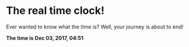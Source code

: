 # The real time clock!

Ever wanted to know what the time is? Well, your journey is about to end!

**The time is Dec 03, 2017, 04:51**